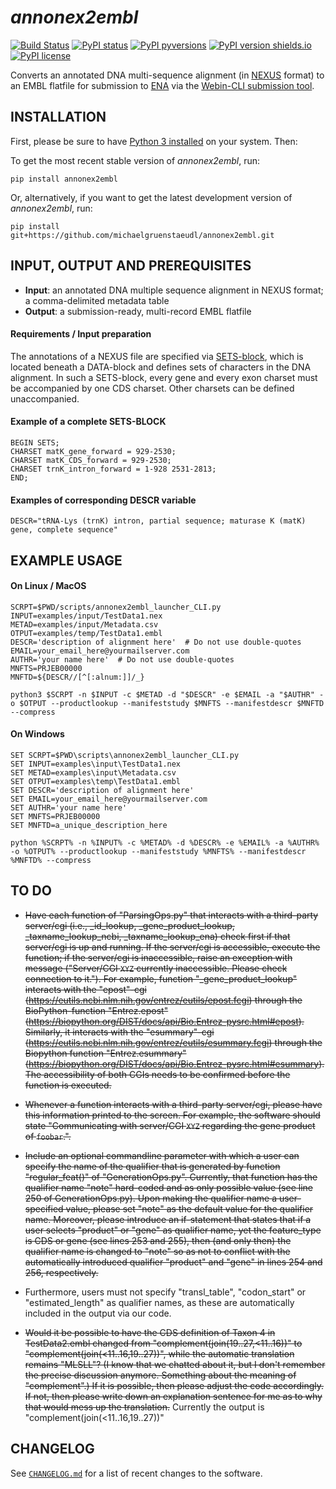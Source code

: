 *annonex2embl*
==============

[![Build Status](https://travis-ci.com/michaelgruenstaeudl/annonex2embl.svg?branch=master)](https://travis-ci.com/michaelgruenstaeudl/annonex2embl)
[![PyPI status](https://img.shields.io/pypi/status/annonex2embl.svg)](https://pypi.python.org/pypi/annonex2embl/)
[![PyPI pyversions](https://img.shields.io/pypi/pyversions/annonex2embl.svg)](https://pypi.python.org/pypi/annonex2embl/)
[![PyPI version shields.io](https://img.shields.io/pypi/v/annonex2embl.svg)](https://pypi.python.org/pypi/annonex2embl/)
[![PyPI license](https://img.shields.io/pypi/l/annonex2embl.svg)](https://pypi.python.org/pypi/annonex2embl/)

Converts an annotated DNA multi-sequence alignment (in [NEXUS](http://wiki.christophchamp.com/index.php?title=NEXUS_file_format) format) to an EMBL flatfile for submission to [ENA](http://www.ebi.ac.uk/ena) via the [Webin-CLI submission tool](https://ena-docs.readthedocs.io/en/latest/cli_05.html).


## INSTALLATION
First, please be sure to have [Python 3 installed](https://www.python.org/downloads/) on your system. Then:

To get the most recent stable version of *annonex2embl*, run:

    pip install annonex2embl

Or, alternatively, if you want to get the latest development version of *annonex2embl*, run:

    pip install git+https://github.com/michaelgruenstaeudl/annonex2embl.git


## INPUT, OUTPUT AND PREREQUISITES
* **Input**: an annotated DNA multiple sequence alignment in NEXUS format; a comma-delimited metadata table
* **Output**: a submission-ready, multi-record EMBL flatfile

#### Requirements / Input preparation
The annotations of a NEXUS file are specified via [SETS-block](http://hydrodictyon.eeb.uconn.edu/eebedia/index.php/Phylogenetics:_NEXUS_Format), which is located beneath a DATA-block and defines sets of characters in the DNA alignment. In such a SETS-block, every gene and every exon charset must be accompanied by one CDS charset. Other charsets can be defined unaccompanied.

#### Example of a complete SETS-BLOCK
```
BEGIN SETS;
CHARSET matK_gene_forward = 929-2530;
CHARSET matK_CDS_forward = 929-2530;
CHARSET trnK_intron_forward = 1-928 2531-2813;
END;
```

#### Examples of corresponding DESCR variable
```
DESCR="tRNA-Lys (trnK) intron, partial sequence; maturase K (matK) gene, complete sequence"
```

## EXAMPLE USAGE
#### On Linux / MacOS
```
SCRPT=$PWD/scripts/annonex2embl_launcher_CLI.py
INPUT=examples/input/TestData1.nex
METAD=examples/input/Metadata.csv
OTPUT=examples/temp/TestData1.embl
DESCR='description of alignment here'  # Do not use double-quotes
EMAIL=your_email_here@yourmailserver.com
AUTHR='your name here'  # Do not use double-quotes
MNFTS=PRJEB00000
MNFTD=${DESCR//[^[:alnum:]]/_}

python3 $SCRPT -n $INPUT -c $METAD -d "$DESCR" -e $EMAIL -a "$AUTHR" -o $OTPUT --productlookup --manifeststudy $MNFTS --manifestdescr $MNFTD --compress
```

#### On Windows
```
SET SCRPT=$PWD\scripts\annonex2embl_launcher_CLI.py
SET INPUT=examples\input\TestData1.nex
SET METAD=examples\input\Metadata.csv
SET OTPUT=examples\temp\TestData1.embl
SET DESCR='description of alignment here'
SET EMAIL=your_email_here@yourmailserver.com
SET AUTHR='your name here'
SET MNFTS=PRJEB00000
SET MNFTD=a_unique_description_here

python %SCRPT% -n %INPUT% -c %METAD% -d %DESCR% -e %EMAIL% -a %AUTHR% -o %OTPUT% --productlookup --manifeststudy %MNFTS% --manifestdescr %MNFTD% --compress
```

## TO DO
* ~~Have each function of "ParsingOps.py" that interacts with a third-party server/cgi (i.e., _id_lookup, _gene_product_lookup, _taxname_lookup_ncbi, _taxname_lookup_ena) check first if that server/cgi is up and running. If the server/cgi is accessible, execute the function; if the server/cgi is inaccessible, raise an exception with message ("Server/CGI `XYZ` currently inaccessible. Please check connection to it."). For example, function "_gene_product_lookup" interacts with the "epost"-cgi (https://eutils.ncbi.nlm.nih.gov/entrez/eutils/epost.fcgi) through the BioPython-function "Entrez.epost" (https://biopython.org/DIST/docs/api/Bio.Entrez-pysrc.html#epost). Similarly, it interacts with the "esummary"-cgi (https://eutils.ncbi.nlm.nih.gov/entrez/eutils/esummary.fcgi) through the Biopython function "Entrez.esummary" (https://biopython.org/DIST/docs/api/Bio.Entrez-pysrc.html#esummary). The accessibility of both CGIs needs to be confirmed before the function is executed.~~

* ~~Whenever a function interacts with a third-party server/cgi, please have this information printed to the screen. For example, the software should state "Communicating with server/CGI `XYZ` regarding the gene product of `foobar`.".~~

* ~~Include an optional commandline parameter with which a user can specify the name of the qualifier that is generated by function "regular_feat()" of "GenerationOps.py". Currently, that function has the qualifier name "note" hard-coded and as only possible value (see line 250 of GenerationOps.py). Upon making the qualifier name a user-specified value, please set "note" as the default value for the qualifier name. Moreover, please introduce an if-statement that states that if a user selects "product" or "gene" as qualifier name, yet the feature_type is CDS or gene (see lines 253 and 255), then (and only then) the qualifier name is changed to "note" so as not to conflict with the automatically introduced qualifier "product" and "gene" in lines 254 and 256, respectively.~~

* Furthermore, users must not specify "transl_table", "codon_start" or "estimated_length" as qualifier names, as these are automatically included in the output via our code.

* ~~Would it be possible to have the CDS definition of Taxon 4 in TestData2.embl changed from "complement(join(19..27,<11..16))" to "complement(join(<11..16,19..27))", while the automatic translation remains "MLSLL"? (I know that we chatted about it, but I don't remember the precise discussion anymore. Something about the meaning of "complement".) If it is possible, then please adjust the code accordingly. If not, then please write down an explanation sentence for me as to why that would mess up the translation.~~
Currently the output is "complement(join(<11..16,19..27))"

<!--
## TESTING
    python3 -m unittest discover -s tests -p "*_test.py"
    python3 -m unittest discover -s tests -p "*_test.py" -v  # verbose version
    pytest  # on Linux only, if python-pytest installed via pip
-->

## CHANGELOG
See [`CHANGELOG.md`](CHANGELOG.md) for a list of recent changes to the software.
